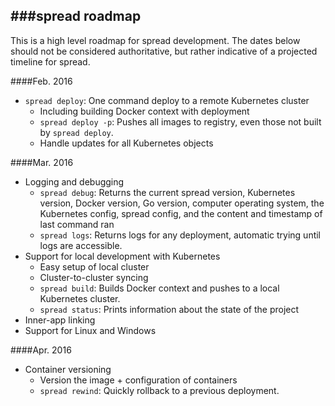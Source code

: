 ###spread roadmap
---

This is a high level roadmap for spread development. The dates below should not be considered authoritative, but rather indicative of a projected timeline for spread. 

####Feb. 2016

* `spread deploy`: One command deploy to a remote Kubernetes cluster
	* Including building Docker context with deployment
	* `spread deploy -p`: Pushes all images to registry, even those not built by `spread deploy`.
	* Handle updates for all Kubernetes objects

####Mar. 2016

* Logging and debugging
	* `spread debug`: Returns the current spread version, Kubernetes version, Docker version, Go version, computer operating system, the Kubernetes config, spread config, and the content and timestamp of last command ran
	* `spread logs`: Returns logs for any deployment, automatic trying until logs are accessible.
* Support for local development with Kubernetes
	* Easy setup of local cluster
	* Cluster-to-cluster syncing
	* `spread build`: Builds Docker context and pushes to a local Kubernetes cluster.
	* `spread status`: Prints information about the state of the project
* Inner-app linking
* Support for Linux and Windows

####Apr. 2016

* Container versioning
	* Version the image + configuration of containers 
	* `spread rewind`: Quickly rollback to a previous deployment.